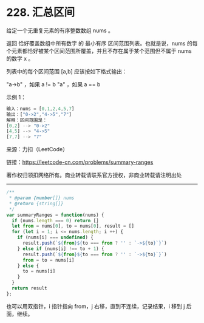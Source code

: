 # 228. 汇总区间

给定一个无重复元素的有序整数数组 nums 。

返回 恰好覆盖数组中所有数字 的 最小有序 区间范围列表。也就是说，nums 的每个元素都恰好被某个区间范围所覆盖，并且不存在属于某个范围但不属于 nums 的数字 x 。

列表中的每个区间范围 [a,b] 应该按如下格式输出：

"a->b" ，如果 a != b
"a" ，如果 a == b

示例 1：

```js
输入：nums = [0,1,2,4,5,7]
输出：["0->2","4->5","7"]
解释：区间范围是：
[0,2] --> "0->2"
[4,5] --> "4->5"
[7,7] --> "7"
```

来源：力扣（LeetCode）

链接：<https://leetcode-cn.com/problems/summary-ranges>

著作权归领扣网络所有。商业转载请联系官方授权，非商业转载请注明出处

---

```js
/**
 * @param {number[]} nums
 * @return {string[]}
 */
var summaryRanges = function(nums) {
  if (nums.length === 0) return []
  let from = nums[0], to = nums[0], result = []
  for (let i = 1; i <= nums.length; i ++) {
    if (nums[i] === undefined) {
      result.push(`${from}${to === from ? '' : `->${to}`}`)
    } else if (nums[i] !== to + 1) {
      result.push(`${from}${to === from ? '' : `->${to}`}`)
      from = to = nums[i]
    } else {
      to = nums[i]
    }
  }
  return result
};
```

也可以用双指针，i 指针指向 from，j 右移，直到不连续，记录结果，i 移到 j 后面，继续。
